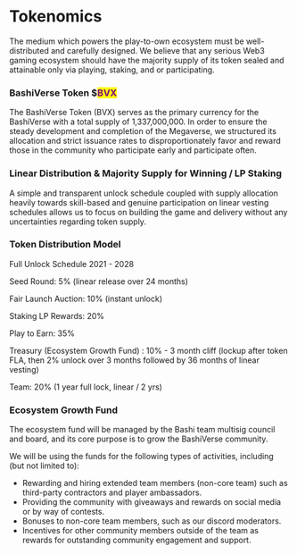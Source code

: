# Tokenomics

The medium which powers the play-to-own ecosystem must be well-distributed and carefully designed. We believe that any serious Web3 gaming ecosystem should have the majority supply of its token sealed and attainable only via playing, staking, and or participating.

### BashiVerse Token $<mark style="color:purple;">BVX</mark>

The BashiVerse Token (BVX) serves as the primary currency for the BashiVerse with a total supply of 1,337,000,000. In order to ensure the steady development and completion of the Megaverse, we structured its allocation and strict issuance rates to disproportionately favor and reward those in the community who participate early and participate often.

### Linear Distribution & Majority Supply for Winning / LP Staking

A simple and transparent unlock schedule coupled with supply allocation heavily towards skill-based and genuine participation on linear vesting schedules allows us to focus on building the game and delivery without any uncertainties regarding token supply.

### Token Distribution Model

Full Unlock Schedule 2021 - 2028

Seed Round: 5% (linear release over 24 months)

Fair Launch Auction: 10% (instant unlock)

Staking LP Rewards: 20%

Play to Earn: 35%

Treasury (Ecosystem Growth Fund) : 10% - 3 month cliff (lockup after token FLA, then 2% unlock over 3 months followed by 36 months of linear vesting)

Team: 20% (1 year full lock, linear / 2 yrs)

### **Ecosystem Growth Fund**

The ecosystem fund will be managed by the Bashi team multisig council and board, and its core purpose is to grow the BashiVerse community.

We will be using the funds for the following types of activities, including (but not limited to):

* Rewarding and hiring extended team members (non-core team) such as third-party contractors and player ambassadors.
* Providing the community with giveaways and rewards on social media or by way of contests.
* Bonuses to non-core team members, such as our discord moderators.
* Incentives for other community members outside of the team as rewards for outstanding community engagement and support.

